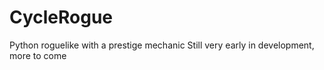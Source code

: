 # CycleRogue
Python roguelike with a prestige mechanic
Still very early in development, more to come
